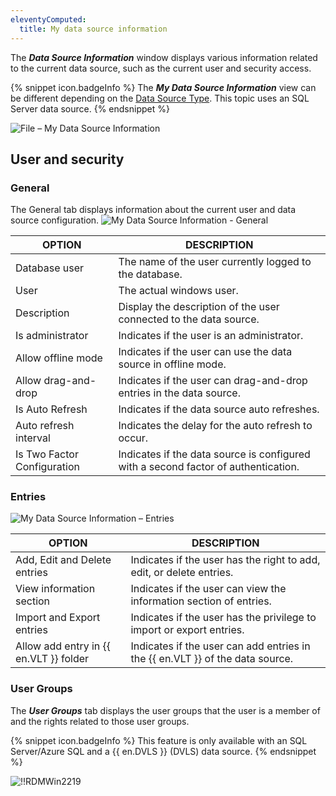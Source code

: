 ```yaml
---
eleventyComputed:
  title: My data source information
---
```

The ***Data Source Information*** window displays various information related to the current data source, such as the current user and security access.

{% snippet icon.badgeInfo %}
The ***My Data Source Information*** view can be different depending on the [Data Source Type](/rdm/windows/data-sources/data-sources-types/). This topic uses an SQL Server data source.
{% endsnippet %}

![File – My Data Source Information](https://cdnweb.devolutions.net/docs/docs_en_rdm_windows_clip3567.png)

## User and security

### General

The General tab displays information about the current user and data source configuration.
![My Data Source Information - General](https://cdnweb.devolutions.net/docs/docs_en_rdm_windows_clip10881.png)

| OPTION                      | DESCRIPTION                                                                                     |
|-----------------------------|-------------------------------------------------------------------------------------------------|
| Database user               | The name of the user currently logged to the database.                                          |
| User                        | The actual windows user.                                                                        |
| Description                 | Display the description of the user connected to the data source.                               |
| Is administrator            | Indicates if the user is an administrator.                                                      |
| Allow offline mode          | Indicates if the user can use the data source in offline mode.                                  |
| Allow drag-and-drop         | Indicates if the user can drag-and-drop entries in the data source.                             |
| Is Auto Refresh             | Indicates if the data source auto refreshes.                                                    |
| Auto refresh interval       | Indicates the delay for the auto refresh to occur.                                              |
| Is Two Factor Configuration | Indicates if the data source is configured with a second factor of authentication.              |


### Entries

![My Data Source Information – Entries](https://cdnweb.devolutions.net/docs/docs_en_rdm_windows_clip10065.png)

| OPTION                                 | DESCRIPTION                                                                   |
|----------------------------------------|-------------------------------------------------------------------------------|
| Add, Edit and Delete entries           | Indicates if the user has the right to add, edit, or delete entries.          |
| View information section               | Indicates if the user can view the information section of entries.            |
| Import and Export entries              | Indicates if the user has the privilege to import or export entries.          |
| Allow add entry in {{ en.VLT }} folder | Indicates if the user can add entries in the {{ en.VLT }} of the data source. |


### User Groups

The ***User Groups*** tab displays the user groups that the user is a member of and the rights related to those user groups.

{% snippet icon.badgeInfo %}
This feature is only available with an SQL Server/Azure SQL and a {{ en.DVLS }} (DVLS) data source.
{% endsnippet %}

![!!RDMWin2219](https://cdnweb.devolutions.net/docs/docs_en_rdm_windows_RDMWin2219.png)
